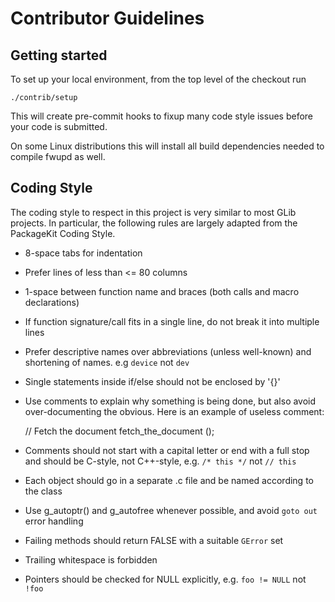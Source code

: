 # Contributor Guidelines

## Getting started

To set up your local environment, from the top level of the checkout run

```shell
./contrib/setup
```

This will create pre-commit hooks to fixup many code style issues before your
code is submitted.

On some Linux distributions this will install all build dependencies needed
to compile fwupd as well.

## Coding Style

The coding style to respect in this project is very similar to most
GLib projects. In particular, the following rules are largely adapted
from the PackageKit Coding Style.

* 8-space tabs for indentation

* Prefer lines of less than <= 80 columns

* 1-space between function name and braces (both calls and macro
   declarations)

* If function signature/call fits in a single line, do not break it
   into multiple lines

* Prefer descriptive names over abbreviations (unless well-known)
   and shortening of names. e.g `device` not `dev`

* Single statements inside if/else should not be enclosed by '{}'

* Use comments to explain why something is being done, but also avoid
   over-documenting the obvious. Here is an example of useless comment:

   // Fetch the document
   fetch_the_document ();

* Comments should not start with a capital letter or end with a full stop and
   should be C-style, not C++-style, e.g. `/* this */` not `// this`

* Each object should go in a separate .c file and be named according
   to the class

* Use g_autoptr() and g_autofree whenever possible, and avoid `goto out`
   error handling

* Failing methods should return FALSE with a suitable `GError` set

* Trailing whitespace is forbidden

* Pointers should be checked for NULL explicitly, e.g. `foo != NULL` not `!foo`
